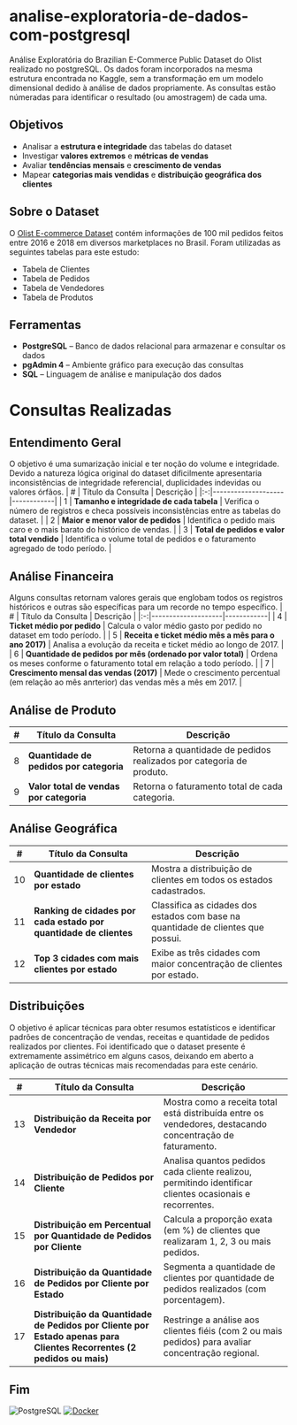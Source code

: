 # analise-exploratoria-de-dados-com-postgresql
Análise Exploratória do Brazilian E-Commerce Public Dataset do Olist realizado no postgreSQL.
Os dados foram incorporados na mesma estrutura encontrada no Kaggle, sem a transformação em um modelo dimensional dedido à análise de dados propriamente.
As consultas estão númeradas para identificar o resultado (ou amostragem) de cada uma.

## Objetivos
- Analisar a **estrutura e integridade** das tabelas do dataset  
- Investigar **valores extremos** e **métricas de vendas**
- Avaliar **tendências mensais** e **crescimento de vendas**  
- Mapear **categorias mais vendidas** e **distribuição geográfica dos clientes**  

## Sobre o Dataset
O [Olist E-commerce Dataset](https://www.kaggle.com/datasets/olistbr/brazilian-ecommerce) contém informações de 100 mil pedidos feitos entre 2016 e 2018 em diversos marketplaces no Brasil. Foram utilizadas as seguintes tabelas para este estudo:
- Tabela de Clientes
- Tabela de Pedidos
- Tabela de Vendedores
- Tabela de Produtos

## Ferramentas
- **PostgreSQL** – Banco de dados relacional para armazenar e consultar os dados  
- **pgAdmin 4** – Ambiente gráfico para execução das consultas  
- **SQL** – Linguagem de análise e manipulação dos dados  

# Consultas Realizadas

## Entendimento Geral
O objetivo é uma sumarização inicial e ter noção do volume e integridade. Devido a natureza lógica original do dataset dificilmente apresentaria inconsistências de integridade referencial, duplicidades indevidas ou valores órfãos.
| # | Título da Consulta | Descrição |
|:-:|--------------------|------------|
| 1 | **Tamanho e integridade de cada tabela** | Verifica o número de registros e checa possíveis inconsistências entre as tabelas do dataset. |
| 2 | **Maior e menor valor de pedidos** | Identifica o pedido mais caro e o mais barato do histórico de vendas. |
| 3 | **Total de pedidos e valor total vendido** | Identifica o volume total de pedidos e o faturamento agregado de todo período. |

## Análise Financeira
Alguns consultas retornam valores gerais que englobam todos os registros históricos e outras são específicas para um recorde no tempo específico.
| # | Título da Consulta | Descrição |
|:-:|--------------------|------------|
| 4 | **Ticket médio por pedido** | Calcula o valor médio gasto por pedido no dataset em todo período. |
| 5 | **Receita e ticket médio mês a mês para o ano 2017)** | Analisa a evolução da receita e ticket médio ao longo de 2017. |
| 6 | **Quantidade de pedidos por mês (ordenado por valor total)** | Ordena os meses conforme o faturamento total em relação a todo período. |
| 7 | **Crescimento mensal das vendas (2017)** | Mede o crescimento percentual (em relação ao mês anrterior) das vendas mês a mês em 2017. |

## Análise de Produto
| # | Título da Consulta | Descrição |
|:-:|--------------------|------------|
| 8 | **Quantidade de pedidos por categoria** | Retorna a quantidade de pedidos realizados por categoria de produto. |
| 9 | **Valor total de vendas por categoria** | Retorna o faturamento total de cada categoria. |

## Análise Geográfica
| # | Título da Consulta | Descrição |
|:-:|--------------------|------------|
| 10 | **Quantidade de clientes por estado** | Mostra a distribuição de clientes em todos os estados cadastrados. |
| 11 | **Ranking de cidades por cada estado por quantidade de clientes** | Classifica as cidades dos estados com base na quantidade de clientes que possui. |
| 12 | **Top 3 cidades com mais clientes por estado** | Exibe as três cidades com maior concentração de clientes por estado. |

## Distribuições
O objetivo é aplicar técnicas para obter resumos estatísticos e identificar padrões de concentração de vendas, receitas e quantidade de pedidos realizados por clientes. 
Foi identificado que o dataset presente é extremamente assimétrico em alguns casos, deixando em aberto a aplicação de outras técnicas mais recomendadas para este cenário.

| # | Título da Consulta | Descrição |
|:-:|--------------------|------------|
| 13 | **Distribuição da Receita por Vendedor** | Mostra como a receita total está distribuída entre os vendedores, destacando concentração de faturamento. |
| 14 | **Distribuição de Pedidos por Cliente** | Analisa quantos pedidos cada cliente realizou, permitindo identificar clientes ocasionais e recorrentes. |
| 15 | **Distribuição em Percentual por Quantidade de Pedidos por Cliente** | Calcula a proporção exata (em %) de clientes que realizaram 1, 2, 3 ou mais pedidos. |
| 16 | **Distribuição da Quantidade de Pedidos por Cliente por Estado** | Segmenta a quantidade de clientes por quantidade de pedidos realizados (com porcentagem). |
| 17 | **Distribuição da Quantidade de Pedidos por Cliente por Estado apenas para Clientes Recorrentes (2 pedidos ou mais)** | Restringe a análise aos clientes fiéis (com 2 ou mais pedidos) para avaliar concentração regional. |


## Fim
![PostgreSQL](https://img.shields.io/badge/PostgreSQL-316192?logo=postgresql&logoColor=white)
[![Docker](https://img.shields.io/badge/Docker-2496ED?logo=docker&logoColor=fff)](#)
